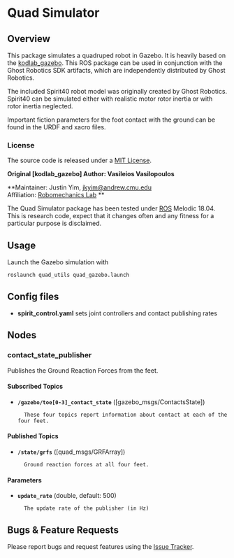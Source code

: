 # Quad Simulator

## Overview

This package simulates a quadruped robot in Gazebo.  It is heavily based on the [kodlab_gazebo](https://github.com/KodlabPenn/kodlab_gazebo).
This ROS package can be used in conjunction with the Ghost Robotics SDK artifacts, which are independently distributed by Ghost Robotics.

The included Spirit40 robot model was originally created by Ghost Robotics.  Spirit40 can be simulated either with realistic motor rotor inertia or with rotor inertia neglected.

Important fiction parameters for the foot contact with the ground can be found in the URDF and xacro files.

### License

The source code is released under a [MIT License](quad-sdk/LICENSE).

**Original [kodlab_gazebo] Author: Vasileios Vasilopoulos**

**Maintainer: Justin Yim, jkyim@andrew.cmu.edu<br />
Affiliation: [Robomechanics Lab](https://www.cmu.edu/me/robomechanicslab/)
**

The Quad Simulator package has been tested under [ROS] Melodic 18.04.
This is research code, expect that it changes often and any fitness for a particular purpose is disclaimed.

## Usage

Launch the Gazebo simulation with

	roslaunch quad_utils quad_gazebo.launch

## Config files

* **spirit_control.yaml** sets joint controllers and contact publishing rates

## Nodes

### contact_state_publisher

Publishes the Ground Reaction Forces from the feet.

#### Subscribed Topics

* **`/gazebo/toe[0-3]_contact_state`** ([gazebo_msgs/ContactsState])

        These four topics report information about contact at each of the four feet.

#### Published Topics

* **`/state/grfs`** ([quad_msgs/GRFArray])

        Ground reaction forces at all four feet.

#### Parameters

* **`update_rate`** (double, default: 500)

        The update rate of the publisher (in Hz)


## Bugs & Feature Requests

Please report bugs and request features using the [Issue Tracker](https://github.com/robomechanics/quad-sdk/issues).


[ROS]: http://www.ros.org
[rviz]: http://wiki.ros.org/rviz
[Eigen]: http://eigen.tuxfamily.org
[std_srvs/Trigger]: http://docs.ros.org/api/std_srvs/html/srv/Trigger.html
[sensor_msgs/Temperature]: http://docs.ros.org/api/sensor_msgs/html/msg/Temperature.html